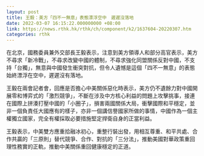 ```yaml
---
layout: post
title: 王毅：美方「四不一無意」表態漂浮空中　遲遲沒落地
date: 2022-03-07 16:15:22.000000000 +08:00
link: https://news.rthk.hk/rthk/ch/component/k2/1637604-20220307.htm
categories: rthk
---
```


在北京，國務委員兼外交部長王毅表示，注意到美方領導人和部分高官表示，美方不尋求「新冷戰」，不尋求改變中國的體制，不尋求強化同盟關係反對中國，不支持「台獨」，無意與中國發生衝突對抗，但令人遺憾是這個「四不一無意」的表態始終漂浮在空中，遲遲沒有落地。

王毅在兩會記者會，回應是否擔心中美關係惡化時表示，美方仍不遺餘力對中國開展零和博弈式的「激烈競爭」，不斷在涉及中方核心利益的問題上攻擊挑事，接連在國際上拼湊打壓中國的「小圈子」，損害兩國關係大局，衝擊國際和平穩定，並非一個負責任大國應有的樣子，亦非一個講信譽國家所做的事情，中國作為一個主權獨立國家，完全有權採取必要措施堅定捍衛自身的正當利益。

王毅表示，中美雙方應重拾融冰初心，重整行裝出發，用相互尊重、和平共處、合作共贏的「三原則」替代競爭、合作、對抗的「三分法」，推動美國對華政策重回理性務實的正軌，推動中美關係重回健康穩定的正道。
